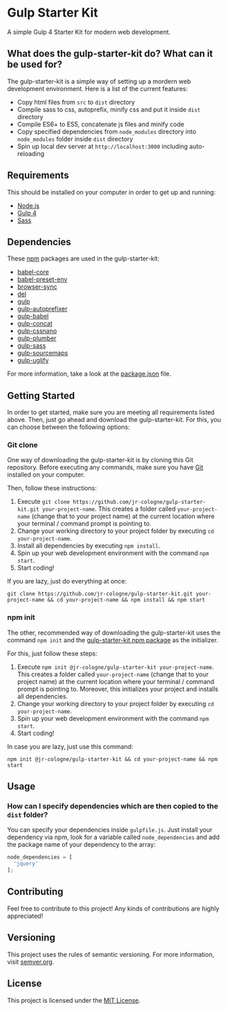 # Gulp Starter Kit
A simple Gulp 4 Starter Kit for modern web development.

## What does the gulp-starter-kit do? What can it be used for?
The gulp-starter-kit is a simple way of setting up a mordern web development environment.
Here is a list of the current features:

- Copy html files from `src` to `dist` directory
- Compile sass to css, autoprefix, minify css and put it inside `dist` directory
- Compile ES6+ to ES5, concatenate js files and minify code
- Copy specified dependencies from `node_modules` directory into `node_modules` folder inside `dist` directory
- Spin up local dev server at `http://localhost:3000` including auto-reloading

## Requirements
This should be installed on your computer in order to get up and running:

- [Node.js](https://nodejs.org/en/)
- [Gulp 4](https://gulpjs.com/)
- [Sass](http://sass-lang.com/)

## Dependencies
These [npm](https://www.npmjs.com/) packages are used in the gulp-starter-kit:

- [babel-core](https://www.npmjs.com/package/babel-core)
- [babel-preset-env](https://www.npmjs.com/package/babel-preset-env)
- [browser-sync](https://www.npmjs.com/package/browser-sync)
- [del](https://www.npmjs.com/package/del)
- [gulp](https://www.npmjs.com/package/gulp)
- [gulp-autoprefixer](https://www.npmjs.com/package/gulp-autoprefixer)
- [gulp-babel](https://www.npmjs.com/package/gulp-babel)
- [gulp-concat](https://www.npmjs.com/package/gulp-concat)
- [gulp-cssnano](https://www.npmjs.com/package/gulp-cssnano)
- [gulp-plumber](https://www.npmjs.com/package/gulp-plumber)
- [gulp-sass](https://www.npmjs.com/package/gulp-sass)
- [gulp-sourcemaps](https://www.npmjs.com/package/gulp-sourcemaps)
- [gulp-uglify](https://www.npmjs.com/package/gulp-uglify)

For more information, take a look at the [package.json]((https://github.com/jr-cologne/gulp-starter-kit/blob/master/package.json)) file.

## Getting Started
In order to get started, make sure you are meeting all requirements listed above.
Then, just go ahead and download the gulp-starter-kit. For this, you can choose between the following options:

### Git clone
One way of downloading the gulp-starter-kit is by cloning this Git repository. Before executing any commands, make sure you have [Git](https://git-scm.com/) installed on your computer.

Then, follow these instructions:

1. Execute `git clone https://github.com/jr-cologne/gulp-starter-kit.git your-project-name`. This creates a folder called `your-project-name` (change that to your project name) at the current location where your terminal / command prompt is pointing to.
2. Change your working directory to your project folder by executing `cd your-project-name`.
3. Install all dependencies by executing `npm install`.
4. Spin up your web development environment with the command `npm start`.
5. Start coding!

If you are lazy, just do everything at once:

```
git clone https://github.com/jr-cologne/gulp-starter-kit.git your-project-name && cd your-project-name && npm install && npm start
```

### npm init
The other, recommended way of downloading the gulp-starter-kit uses the command `npm init` and the [gulp-starter-kit npm package](https://www.npmjs.com/package/@jr-cologne/create-gulp-starter-kit) as the initializer.

For this, just follow these steps:

1. Execute `npm init @jr-cologne/gulp-starter-kit your-project-name`. This creates a folder called `your-project-name` (change that to your project name) at the current location where your terminal / command prompt is pointing to. Moreover, this initializes your project and installs all dependencies.
2. Change your working directory to your project folder by executing `cd your-project-name`.
3. Spin up your web development environment with the command `npm start`.
4. Start coding!

In case you are lazy, just use this command:

```
npm init @jr-cologne/gulp-starter-kit && cd your-project-name && npm start
```

## Usage
### How can I specify dependencies which are then copied to the `dist` folder?
You can specify your dependencies inside `gulpfile.js`.
Just install your dependency via npm, look for a variable called `node_dependencies` and add the package name of your dependency to the array:

```js
node_dependencies = [
  'jquery'
];
```

## Contributing
Feel free to contribute to this project!
Any kinds of contributions are highly appreciated!

## Versioning
This project uses the rules of semantic versioning. For more information, visit [semver.org](https://semver.org/).

## License
This project is licensed under the [MIT License](https://github.com/jr-cologne/gulp-starter-kit/blob/master/LICENSE).
